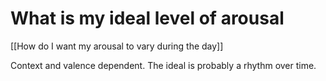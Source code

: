 # What is my ideal level of arousal
[[How do I want my arousal to vary during the day]]

Context and valence dependent. The ideal is probably a rhythm over time.

<!-- #service -->

<!-- {BearID:9A9BE21D-8415-4731-86E4-D8C2C7AC29CC-4260-0000012494506348} -->
